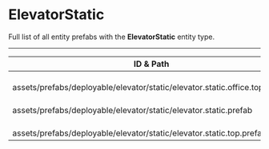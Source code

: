 # ElevatorStatic
Full list of all <Badge type="warning" text="3"/> entity prefabs with the **ElevatorStatic** entity type.

---
| ID & Path |
| --- |
| <a href="#2008256530"><Badge id="2008256530" type="tip" text="#"/></a> <Badge type="tip" text="2008256530"/> <br> assets/prefabs/deployable/elevator/static/elevator.static.office.top.prefab |
| <a href="#140200872"><Badge id="140200872" type="tip" text="#"/></a> <Badge type="tip" text="140200872"/> <br> assets/prefabs/deployable/elevator/static/elevator.static.prefab |
| <a href="#1033358365"><Badge id="1033358365" type="tip" text="#"/></a> <Badge type="tip" text="1033358365"/> <br> assets/prefabs/deployable/elevator/static/elevator.static.top.prefab |
